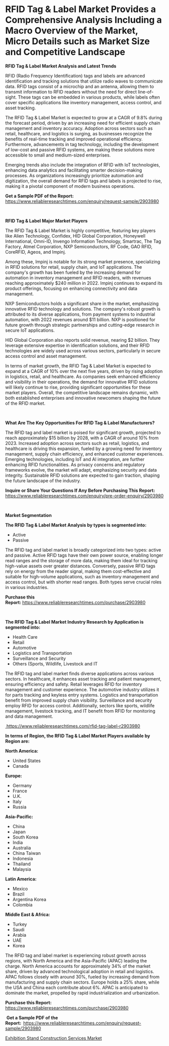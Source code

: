 <p><h1>RFID Tag & Label Market Provides a Comprehensive Analysis Including a Macro Overview of the Market, Micro Details such as Market Size and Competitive Landscape</h1></p><p><strong>RFID Tag & Label Market Analysis and Latest Trends</strong></p>
<p><p>RFID (Radio Frequency Identification) tags and labels are advanced identification and tracking solutions that utilize radio waves to communicate data. RFID tags consist of a microchip and an antenna, allowing them to transmit information to RFID readers without the need for direct line-of-sight. These tags can be embedded in various products, while labels often cover specific applications like inventory management, access control, and asset tracking.</p><p>The RFID Tag & Label Market is expected to grow at a CAGR of 9.8% during the forecast period, driven by an increasing need for efficient supply chain management and inventory accuracy. Adoption across sectors such as retail, healthcare, and logistics is surging, as businesses recognize the benefits of real-time tracking and improved operational efficiency. Furthermore, advancements in tag technology, including the development of low-cost and passive RFID systems, are making these solutions more accessible to small and medium-sized enterprises. </p><p>Emerging trends also include the integration of RFID with IoT technologies, enhancing data analytics and facilitating smarter decision-making processes. As organizations increasingly prioritize automation and digitization, the overall demand for RFID tags and labels is projected to rise, making it a pivotal component of modern business operations.</p></p>
<p><strong>Get a Sample PDF of the Report:&nbsp;</strong> <a href="https://www.reliableresearchtimes.com/enquiry/request-sample/2903980?utm_campaign=2454&utm_medium=2&utm_source=Github&utm_content=ia&utm_term=11032025&utm_id=rfid-tag-label">https://www.reliableresearchtimes.com/enquiry/request-sample/2903980</a></p>
<p>&nbsp;</p>
<p><strong>RFID Tag & Label Major Market Players</strong></p>
<p><p>The RFID Tag & Label Market is highly competitive, featuring key players like Alien Technology, Confidex, HID Global Corporation, Honeywell International, Omni-ID, Invengo Information Technology, Smartrac, The Tag Factory, Atmel Corporation, NXP Semiconductors, RF Code, GAO RFID, CoreRFID, Ageos, and Impinj. </p><p>Among these, Impinj is notable for its strong market presence, specializing in RFID solutions for retail, supply chain, and IoT applications. The company's growth has been fueled by the increasing demand for automation in inventory management and RFID readers, with revenues reaching approximately $240 million in 2022. Impinj continues to expand its product offerings, focusing on enhancing connectivity and data management.</p><p>NXP Semiconductors holds a significant share in the market, emphasizing innovative RFID technology and solutions. The company's robust growth is attributed to its diverse applications, from payment systems to industrial automation, with 2022 revenues around $11 billion. NXP is positioned for future growth through strategic partnerships and cutting-edge research in secure IoT applications.</p><p>HID Global Corporation also reports solid revenue, nearing $2 billion. They leverage extensive expertise in identification solutions, and their RFID technologies are widely used across various sectors, particularly in secure access control and asset management.</p><p>In terms of market growth, the RFID Tag & Label Market is expected to expand at a CAGR of 10% over the next five years, driven by rising adoption in logistics, retail, and healthcare. As companies seek enhanced efficiency and visibility in their operations, the demand for innovative RFID solutions will likely continue to rise, providing significant opportunities for these market players. Overall, the competitive landscape remains dynamic, with both established enterprises and innovative newcomers shaping the future of the RFID market.</p></p>
<p>&nbsp;</p>
<p><strong>What Are The Key Opportunities For RFID Tag & Label Manufacturers?</strong></p>
<p><p>The RFID tag and label market is poised for significant growth, projected to reach approximately $15 billion by 2028, with a CAGR of around 10% from 2023. Increased adoption across sectors such as retail, logistics, and healthcare is driving this expansion, fueled by a growing need for inventory management, supply chain efficiency, and enhanced customer experiences. Emerging technologies, including IoT and AI integration, are further enhancing RFID functionalities. As privacy concerns and regulatory frameworks evolve, the market will adapt, emphasizing security and data integrity. Sustainable RFID solutions are expected to gain traction, shaping the future landscape of the industry.</p></p>
<p><strong>Inquire or Share Your Questions If Any Before Purchasing This Report:</strong> <a href="https://www.reliableresearchtimes.com/enquiry/pre-order-enquiry/2903980?utm_campaign=2454&utm_medium=2&utm_source=Github&utm_content=ia&utm_term=11032025&utm_id=rfid-tag-label">https://www.reliableresearchtimes.com/enquiry/pre-order-enquiry/2903980</a></p>
<p>&nbsp;</p>
<p><strong>Market Segmentation</strong></p>
<p><strong>The RFID Tag & Label Market Analysis by types is segmented into:</strong></p>
<p><ul><li>Active</li><li>Passive</li></ul></p>
<p><p>The RFID tag and label market is broadly categorized into two types: active and passive. Active RFID tags have their own power source, enabling longer read ranges and the storage of more data, making them ideal for tracking high-value assets over greater distances. Conversely, passive RFID tags rely on energy from the reader signal, making them cost-effective and suitable for high-volume applications, such as inventory management and access control, but with shorter read ranges. Both types serve crucial roles in various industries.</p></p>
<p><strong>Purchase this Report:&nbsp;</strong><a href="https://www.reliableresearchtimes.com/purchase/2903980?utm_campaign=2454&utm_medium=2&utm_source=Github&utm_content=ia&utm_term=11032025&utm_id=rfid-tag-label">https://www.reliableresearchtimes.com/purchase/2903980</a></p>
<p>&nbsp;</p>
<p><strong>The RFID Tag & Label Market Industry Research by Application is segmented into:</strong></p>
<p><ul><li>Health Care</li><li>Retail</li><li>Automotive</li><li>Logistics and Transportation</li><li>Surveillance and Security</li><li>Others (Sports, Wildlife, Livestock and IT</li></ul></p>
<p><p>The RFID tag and label market finds diverse applications across various sectors. In healthcare, it enhances asset tracking and patient management, ensuring efficiency and safety. Retail leverages RFID for inventory management and customer experience. The automotive industry utilizes it for parts tracking and keyless entry systems. Logistics and transportation benefit from improved supply chain visibility. Surveillance and security employ RFID for access control. Additionally, sectors like sports, wildlife management, livestock tracking, and IT benefit from RFID for monitoring and data management.</p></p>
<p><a href="https://www.reliableresearchtimes.com/rfid-tag-label-r2903980?utm_campaign=2454&utm_medium=2&utm_source=Github&utm_content=ia&utm_term=11032025&utm_id=rfid-tag-label">&nbsp;https://www.reliableresearchtimes.com/rfid-tag-label-r2903980</a></p>
<p><strong>In terms of Region, the RFID Tag & Label Market Players available by Region are:</strong></p>
<p>
    <p> <strong> North America: </strong>
        <ul>
            <li>United States</li>
            <li>Canada</li>
        </ul>
        </p> 
    <p> <strong> Europe: </strong>
        <ul>
            <li>Germany</li>
            <li>France</li>
            <li>U.K.</li>
            <li>Italy</li>
            <li>Russia</li>
        </ul>
        </p> 
    <p> <strong> Asia-Pacific: </strong>
        <ul>
            <li>China</li>
            <li>Japan</li>
            <li>South Korea</li>
            <li>India</li>
            <li>Australia</li>
            <li>China Taiwan</li>
            <li>Indonesia</li>
            <li>Thailand</li>
            <li>Malaysia</li>
        </ul>
        </p> 
    <p> <strong> Latin America: </strong>
        <ul>
            <li>Mexico</li>
            <li>Brazil</li>
            <li>Argentina Korea</li>
            <li>Colombia</li>
        </ul>
        </p> 
    <p> <strong> Middle East & Africa: </strong>
        <ul>
            <li>Turkey</li>
            <li>Saudi</li>
            <li>Arabia</li>
            <li>UAE</li>
            <li>Korea</li>
        </ul>
    </p>
    </p>
<p><p>The RFID tag and label market is experiencing robust growth across regions, with North America and the Asia-Pacific (APAC) leading the charge. North America accounts for approximately 34% of the market share, driven by advanced technological adoption in retail and logistics. APAC follows closely with around 30%, fueled by increasing demand from manufacturing and supply chain sectors. Europe holds a 25% share, while the USA and China each contribute about 6%. APAC is anticipated to dominate the market, propelled by rapid industrialization and urbanization.</p></p>
<p><strong>Purchase this Report: </strong><a href="https://www.reliableresearchtimes.com/purchase/2903980?utm_campaign=2454&utm_medium=2&utm_source=Github&utm_content=ia&utm_term=11032025&utm_id=rfid-tag-label">https://www.reliableresearchtimes.com/purchase/2903980</a></p>
<p>&nbsp;<strong>Get a Sample PDF of the Report:&nbsp;&nbsp;</strong><a href="https://www.reliableresearchtimes.com/enquiry/request-sample/2903980?utm_campaign=2454&utm_medium=2&utm_source=Github&utm_content=ia&utm_term=11032025&utm_id=rfid-tag-label">https://www.reliableresearchtimes.com/enquiry/request-sample/2903980</a></p>
<p><strong></strong></p>
<p><p><a href="https://github.com/klindsey95/Market-Research-Report-List-1/blob/main/exhibition-stand-construction-services-market.md?utm_campaign=2454&utm_medium=2&utm_source=Github&utm_content=ia&utm_term=11032025&utm_id=rfid-tag-label">Exhibition Stand Construction Services Market</a></p></p>